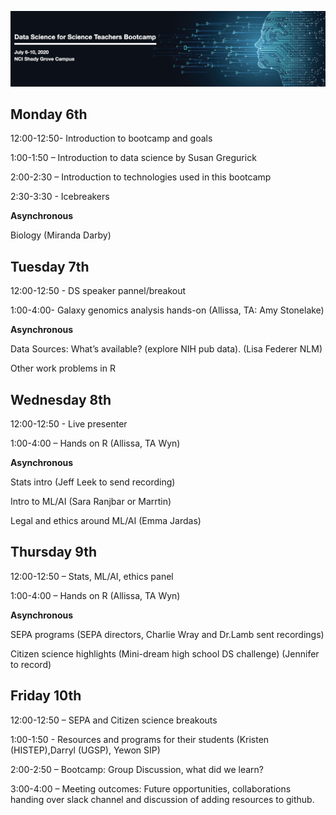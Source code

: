 ![AwesomeLogo](images/logo.png)


## Monday 6th


12:00-12:50- Introduction to bootcamp and goals 

1:00-1:50 – Introduction to data science by Susan Gregurick

2:00-2:30 – Introduction to technologies used in this bootcamp

2:30-3:30 - Icebreakers


**Asynchronous**

Biology (Miranda Darby)



## Tuesday 7th

12:00-12:50 - DS speaker pannel/breakout

1:00-4:00- Galaxy genomics analysis hands-on (Allissa, TA: Amy Stonelake)

**Asynchronous**

Data Sources: What’s available? (explore NIH pub data). (Lisa Federer NLM)

Other work problems in R


## Wednesday 8th

12:00-12:50 - Live presenter

1:00-4:00 – Hands on R (Allissa, TA Wyn)

**Asynchronous**

Stats intro (Jeff Leek to send recording)

Intro to ML/AI (Sara Ranjbar or Marrtin)

Legal and ethics around ML/AI (Emma Jardas)



## Thursday 9th

12:00-12:50 – Stats, ML/AI, ethics panel 

1:00-4:00 – Hands on R (Allissa, TA Wyn)

**Asynchronous**

SEPA programs (SEPA directors, Charlie Wray and Dr.Lamb sent recordings)

Citizen science highlights (Mini-dream high school DS challenge) (Jennifer to record)



## Friday 10th
12:00-12:50 – SEPA and Citizen science breakouts

1:00-1:50 - Resources and programs for their students (Kristen (HISTEP),Darryl (UGSP), Yewon SIP)

2:00-2:50 – Bootcamp: Group Discussion, what did we learn?

3:00-4:00 – Meeting outcomes: Future opportunities, collaborations handing over slack channel and discussion of adding resources to github.

